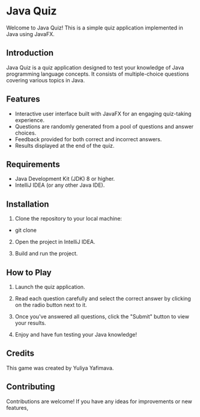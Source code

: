 # Java Quiz

Welcome to Java Quiz! This is a simple quiz application implemented in Java using JavaFX.

## Introduction

Java Quiz is a quiz application designed to test your knowledge of Java programming language concepts. It consists of multiple-choice questions covering various topics in Java.

## Features

- Interactive user interface built with JavaFX for an engaging quiz-taking experience.
- Questions are randomly generated from a pool of questions and answer choices.
- Feedback provided for both correct and incorrect answers.
- Results displayed at the end of the quiz.

## Requirements

- Java Development Kit (JDK) 8 or higher.
- IntelliJ IDEA (or any other Java IDE).

## Installation

1. Clone the repository to your local machine:

- git clone

2. Open the project in IntelliJ IDEA.

3. Build and run the project.

## How to Play

1. Launch the quiz application.

2. Read each question carefully and select the correct answer by clicking on the radio button next to it.

3. Once you've answered all questions, click the "Submit" button to view your results.

4. Enjoy and have fun testing your Java knowledge!

## Credits

This game was created by Yuliya Yafimava.

## Contributing

Contributions are welcome! If you have any ideas for improvements or new features, 
